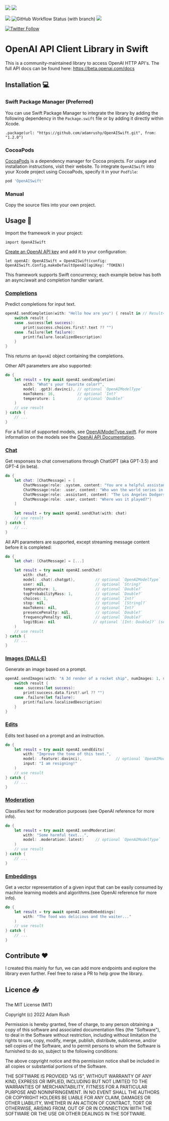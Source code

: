 [![](https://img.shields.io/endpoint?url=https%3A%2F%2Fswiftpackageindex.com%2Fapi%2Fpackages%2Fadamrushy%2FOpenAISwift%2Fbadge%3Ftype%3Dswift-versions)](https://swiftpackageindex.com/adamrushy/OpenAISwift)
[![](https://img.shields.io/endpoint?url=https%3A%2F%2Fswiftpackageindex.com%2Fapi%2Fpackages%2Fadamrushy%2FOpenAISwift%2Fbadge%3Ftype%3Dplatforms)](https://swiftpackageindex.com/adamrushy/OpenAISwift)

![](https://img.shields.io/github/license/adamrushy/OpenAISwift)
![GitHub Workflow Status (with branch)](https://img.shields.io/github/actions/workflow/status/adamrushy/OpenAISwift/swift.yml?branch=main)
[![](https://img.shields.io/badge/SPM-supported-DE5C43.svg?style=flat)](https://swift.org/package-manager/)

[![Twitter Follow](https://img.shields.io/twitter/follow/adam9rush?style=social)](https://twitter.com/adam9rush)

# OpenAI API Client Library in Swift

This is a community-maintained library to access OpenAI HTTP API's. The full API docs can be found here:
https://beta.openai.com/docs

## Installation 💻

### Swift Package Manager (Preferred)

You can use Swift Package Manager to integrate the library by adding the following dependency in the `Package.swift` file or by adding it directly within Xcode.

`.package(url: "https://github.com/adamrushy/OpenAISwift.git", from: "1.2.0")`

### CocoaPods

[CocoaPods](https://cocoapods.org) is a dependency manager for Cocoa projects. For usage and installation instructions, visit their website. To integrate `OpenAISwift` into your Xcode project using CocoaPods, specify it in your `Podfile`:

```ruby
pod 'OpenAISwift'
```

### Manual

Copy the source files into your own project.

## Usage 🤩

Import the framework in your project:

`import OpenAISwift`

[Create an OpenAI API key](https://platform.openai.com/account/api-keys) and add it to your configuration:

`let openAI: OpenAISwift = OpenAISwift(config: OpenAISwift.Config.makeDefaultOpenAI(apiKey: "TOKEN))`

This framework supports Swift concurrency; each example below has both an async/await and completion handler variant.

### [Completions](https://platform.openai.com/docs/api-reference/completions)

Predict completions for input text.

```swift
openAI.sendCompletion(with: "Hello how are you") { result in // Result<OpenAI, OpenAIError>
    switch result {
    case .success(let success):
        print(success.choices.first?.text ?? "")
    case .failure(let failure):
        print(failure.localizedDescription)
    }
}
```

This returns an `OpenAI` object containing the completions.

Other API parameters are also supported:

```swift
do {
    let result = try await openAI.sendCompletion(
        with: "What's your favorite color?",
        model: .gpt3(.davinci), // optional `OpenAIModelType`
        maxTokens: 16,          // optional `Int?`
        temperature: 1          // optional `Double?`
    )
    // use result
} catch {
    // ...
}
```

For a full list of supported models, see [OpenAIModelType.swift](https://github.com/adamrushy/OpenAISwift/blob/main/Sources/OpenAISwift/Models/OpenAIModelType.swift). For more information on the models see the [OpenAI API Documentation](https://beta.openai.com/docs/models).

### [Chat](https://platform.openai.com/docs/api-reference/chat)

Get responses to chat conversations through ChatGPT (aka GPT-3.5) and GPT-4 (in beta).

```swift
do {
    let chat: [ChatMessage] = [
        ChatMessage(role: .system, content: "You are a helpful assistant."),
        ChatMessage(role: .user, content: "Who won the world series in 2020?"),
        ChatMessage(role: .assistant, content: "The Los Angeles Dodgers won the World Series in 2020."),
        ChatMessage(role: .user, content: "Where was it played?")
    ]
                
    let result = try await openAI.sendChat(with: chat)
    // use result
} catch {
    // ...
}
```

All API parameters are supported, except streaming message content before it is completed:

```swift
do {
    let chat: [ChatMessage] = [...]

    let result = try await openAI.sendChat(
        with: chat,
        model: .chat(.chatgpt),         // optional `OpenAIModelType`
        user: nil,                      // optional `String?`
        temperature: 1,                 // optional `Double?`
        topProbabilityMass: 1,          // optional `Double?`
        choices: 1,                     // optional `Int?`
        stop: nil,                      // optional `[String]?`
        maxTokens: nil,                 // optional `Int?`
        presencePenalty: nil,           // optional `Double?`
        frequencyPenalty: nil,          // optional `Double?`
        logitBias: nil                 // optional `[Int: Double]?` (see inline documentation)
    )
    // use result
} catch {
    // ...
}
```

### [Images (DALL·E)](https://platform.openai.com/docs/api-reference/images/create)

Generate an image based on a prompt.

```swift
openAI.sendImages(with: "A 3d render of a rocket ship", numImages: 1, size: .size1024) { result in // Result<OpenAI, OpenAIError>
    switch result {
    case .success(let success):
        print(success.data.first?.url ?? "")
    case .failure(let failure):
        print(failure.localizedDescription)
    }
}
```

### [Edits](https://platform.openai.com/docs/api-reference/edits)

Edits text based on a prompt and an instruction.

```swift
do {
    let result = try await openAI.sendEdits(
        with: "Improve the tone of this text.",
        model: .feature(.davinci),               // optional `OpenAIModelType`
        input: "I am resigning!"
    )
    // use result
} catch {
    // ...
}
```

### [Moderation](https://platform.openai.com/docs/api-reference/moderations)

Classifies text for moderation purposes (see OpenAI reference for more info).

```swift
do {
    let result = try await openAI.sendModeration(
        with: "Some harmful text...",
        model: .moderation(.latest)     // optional `OpenAIModelType`
    )
    // use result
} catch {
    // ...
}
```

### [Embeddings](https://platform.openai.com/docs/api-reference/embeddings)

Get a vector representation of a given input that can be easily consumed by machine learning models and algorithms.(see OpenAI reference for more info).

```swift
do {
    let result = try await openAI.sendEmbeddings(
        with: "The food was delicious and the waiter..."
    )
    // use result
} catch {
    // ...
}
```

## Contribute ❤️

I created this mainly for fun, we can add more endpoints and explore the library even further. Feel free to raise a PR to help grow the library.

## Licence 📥

The MIT License (MIT)

Copyright (c) 2022 Adam Rush

Permission is hereby granted, free of charge, to any person obtaining a copy of this software and associated documentation files (the "Software"), to deal in the Software without restriction, including without limitation the rights to use, copy, modify, merge, publish, distribute, sublicense, and/or sell copies of the Software, and to permit persons to whom the Software is furnished to do so, subject to the following conditions:

The above copyright notice and this permission notice shall be included in all copies or substantial portions of the Software.

THE SOFTWARE IS PROVIDED "AS IS", WITHOUT WARRANTY OF ANY KIND, EXPRESS OR IMPLIED, INCLUDING BUT NOT LIMITED TO THE WARRANTIES OF MERCHANTABILITY, FITNESS FOR A PARTICULAR PURPOSE AND NONINFRINGEMENT. IN NO EVENT SHALL THE AUTHORS OR COPYRIGHT HOLDERS BE LIABLE FOR ANY CLAIM, DAMAGES OR OTHER LIABILITY, WHETHER IN AN ACTION OF CONTRACT, TORT OR OTHERWISE, ARISING FROM, OUT OF OR IN CONNECTION WITH THE SOFTWARE OR THE USE OR OTHER DEALINGS IN THE SOFTWARE.
